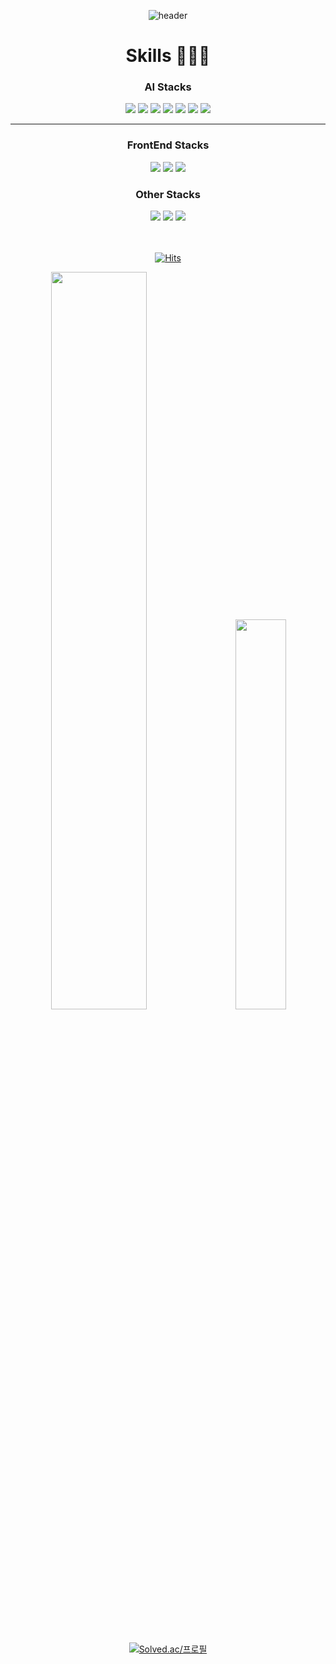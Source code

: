 <div align="center">

<!--맨 위의 waving header 부분-->
  
![header](https://capsule-render.vercel.app/api?type=waving&height=180&color=282A36&&fontAlignY=35&section=header&text=lakP44's%20Github&fontColor=ffffff&fontSize=70&&animation=fadeIn)

# Skills 👨🏻‍💻

### AI Stacks

<img src="https://img.shields.io/badge/Python-3776AB?style=for-the-badge&logo=Python&logoColor=white">
<img src="https://img.shields.io/badge/Keras-D00000?style=for-the-badge&logo=keras&logoColor=white">
<img src="https://img.shields.io/badge/scikit&#160; learn-F7931E?style=for-the-badge&logo=scikitlearn&logoColor=white">
<img src="https://img.shields.io/badge/TensorFlow-FF6F00?style=for-the-badge&logo=tensorflow&logoColor=white">
<img src="https://img.shields.io/badge/Pytorch-EE4C2C?style=for-the-badge&logo=pytorch&logoColor=white">
<img src="https://img.shields.io/badge/Pandas-150458?style=for-the-badge&logo=pandas&logoColor=white">
<img src="https://img.shields.io/badge/Numpy-013243?style=for-the-badge&logo=numpy&logoColor=white">
  
---
### FrontEnd Stacks

<img src="https://img.shields.io/badge/HTML-E34F26?style=for-the-badge&logo=html5&logoColor=white">
<img src="https://img.shields.io/badge/CSS-1572B6?style=for-the-badge&logo=css3&logoColor=white">
<img src="https://img.shields.io/badge/JavaScript-F7DF1E?style=for-the-badge&logo=javascript&logoColor=white">
  
### Other Stacks
<img src="https://img.shields.io/badge/Photoshop-31A8FF?style=for-the-badge&logo=adobephotoshop&logoColor=white">
<img src="https://img.shields.io/badge/PowerPoint&#160;(Click&#160; it!)-B7472A?style=for-the-badge&logo=microsoftpowerpoint&logoColor=white">
<img src="https://img.shields.io/badge/Numpy-013243?style=for-the-badge&logo=numpy&logoColor=white">
  
</br>
</br>
</br>

<!--방문자-->

[![Hits](https://hits.seeyoufarm.com/api/count/incr/badge.svg?url=https%3A%2F%2Fgithub.com%2FlakP44&count_bg=%23DD6387&title_bg=%23282A36&icon=&icon_color=%23E7E7E7&title=%EB%B0%A9%EB%AC%B8%EC%9E%90&edge_flat=false)](https://hits.seeyoufarm.com)
  
<!--github analitics-->

<div class='container'>
<img style="height: auto; width: 55%;" class="img" src="https://github-readme-stats-sigma-five.vercel.app/api?username=lakP44&show_icons=true&theme=dracula&border_color=00000000" />
&nbsp;
&nbsp;
<img style="height: auto; width: 40%;" class="img" src="https://github-readme-stats-sigma-five.vercel.app/api/top-langs/?username=lakP44&theme=dracula&langs_count=8&layout=compact&border_color=00000000" />
</div>

</br>
</br>
<!--백준 티어-->

[![Solved.ac/프로필](http://mazassumnida.wtf/api/v2/generate_badge?boj=lak5000)](https://solved.ac/profile/lak5000)

</div>
<!--**lakP44/lakP44** is a ✨ _special_ ✨ repository because its `README.md` (this file) appears on your GitHub profile.

Here are some ideas to get you started:

- 🔭 I’m currently working on ...
- 🌱 I’m currently learning ...
- 👯 I’m looking to collaborate on ...
- 🤔 I’m looking for help with ...
- 💬 Ask me about ...
- 📫 How to reach me: ...
- 😄 Pronouns: ...
- ⚡ Fun fact: ...
-->

